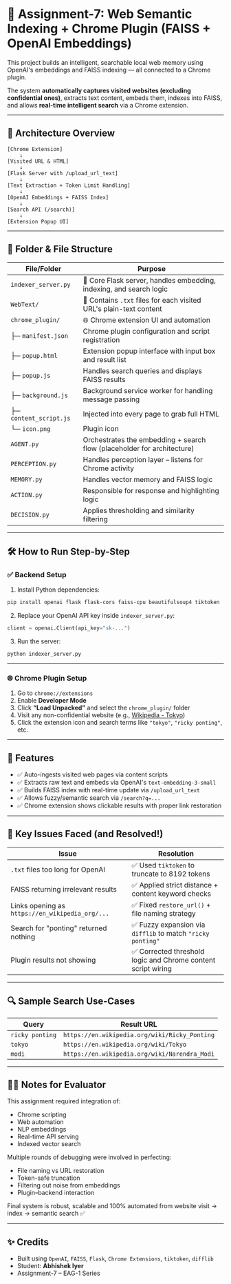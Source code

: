 # 🚀 Assignment-7: Web Semantic Indexing + Chrome Plugin (FAISS + OpenAI Embeddings)

This project builds an intelligent, searchable local web memory using OpenAI's embeddings and FAISS indexing — all connected to a Chrome plugin.

The system **automatically captures visited websites (excluding confidential ones)**, extracts text content, embeds them, indexes into FAISS, and allows **real-time intelligent search** via a Chrome extension.

---

## 🧠 Architecture Overview

```
[Chrome Extension]
    ↓
[Visited URL & HTML]
    ↓
[Flask Server with /upload_url_text]
    ↓
[Text Extraction + Token Limit Handling]
    ↓
[OpenAI Embeddings + FAISS Index]
    ↓
[Search API (/search)]
    ↓
[Extension Popup UI]
```

---

## 📁 Folder & File Structure

| File/Folder                    | Purpose                                                                 |
|-------------------------------|-------------------------------------------------------------------------|
| `indexer_server.py`           | 🔧 Core Flask server, handles embedding, indexing, and search logic     |
| `WebText/`                    | 📂 Contains `.txt` files for each visited URL's plain-text content      |
| `chrome_plugin/`              | 🌐 Chrome extension UI and automation                                  |
| ├─ `manifest.json`            | Chrome plugin configuration and script registration                    |
| ├─ `popup.html`               | Extension popup interface with input box and result list               |
| ├─ `popup.js`                 | Handles search queries and displays FAISS results                      |
| ├─ `background.js`            | Background service worker for handling message passing                 |
| ├─ `content_script.js`        | Injected into every page to grab full HTML                             |
| └─ `icon.png`                 | Plugin icon                                                            |
| `AGENT.py`                    | Orchestrates the embedding + search flow (placeholder for architecture)|
| `PERCEPTION.py`               | Handles perception layer – listens for Chrome activity                 |
| `MEMORY.py`                   | Handles vector memory and FAISS logic                                 |
| `ACTION.py`                   | Responsible for response and highlighting logic                        |
| `DECISION.py`                 | Applies thresholding and similarity filtering                         |

---

## 🛠 How to Run Step-by-Step

### ✅ Backend Setup
1. Install Python dependencies:
```bash
pip install openai flask flask-cors faiss-cpu beautifulsoup4 tiktoken
```

2. Replace your OpenAI API key inside `indexer_server.py`:
```python
client = openai.Client(api_key="sk-...")
```

3. Run the server:
```bash
python indexer_server.py
```

---

### 🌐 Chrome Plugin Setup
1. Go to `chrome://extensions`
2. Enable **Developer Mode**
3. Click **“Load Unpacked”** and select the `chrome_plugin/` folder
4. Visit any non-confidential website (e.g., [Wikipedia - Tokyo](https://en.wikipedia.org/wiki/Tokyo))
5. Click the extension icon and search terms like `"tokyo"`, `"ricky ponting"`, etc.

---

## 🧪 Features

- ✅ Auto-ingests visited web pages via content scripts
- ✅ Extracts raw text and embeds via OpenAI's `text-embedding-3-small`
- ✅ Builds FAISS index with real-time update via `/upload_url_text`
- ✅ Allows fuzzy/semantic search via `/search?q=...`
- ✅ Chrome extension shows clickable results with proper link restoration

---

## 🐞 Key Issues Faced (and Resolved!)

| Issue | Resolution |
|-------|------------|
| `.txt` files too long for OpenAI | ✅ Used `tiktoken` to truncate to 8192 tokens |
| FAISS returning irrelevant results | ✅ Applied strict distance + content keyword checks |
| Links opening as `https://en_wikipedia_org/...` | ✅ Fixed `restore_url()` + file naming strategy |
| Search for "ponting" returned nothing | ✅ Fuzzy expansion via `difflib` to match `"ricky ponting"` |
| Plugin results not showing | ✅ Corrected threshold logic and Chrome content script wiring |

---

## 🔍 Sample Search Use-Cases

| Query          | Result URL |
|----------------|------------|
| `ricky ponting`| `https://en.wikipedia.org/wiki/Ricky_Ponting` |
| `tokyo`        | `https://en.wikipedia.org/wiki/Tokyo` |
| `modi`         | `https://en.wikipedia.org/wiki/Narendra_Modi` |

---

## 👨‍🏫 Notes for Evaluator

This assignment required integration of:
- Chrome scripting
- Web automation
- NLP embeddings
- Real-time API serving
- Indexed vector search

Multiple rounds of debugging were involved in perfecting:
- File naming vs URL restoration
- Token-safe truncation
- Filtering out noise from embeddings
- Plugin–backend interaction

Final system is robust, scalable and 100% automated from website visit → index → semantic search ✅

---

## ✨ Credits

- Built using `OpenAI`, `FAISS`, `Flask`, `Chrome Extensions`, `tiktoken`, `difflib`
- Student: **Abhishek Iyer**
- Assignment-7 – EAG-1 Series